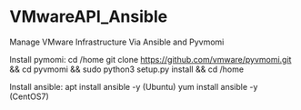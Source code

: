 # VMwareAPI_Ansible
Manage VMware Infrastructure Via Ansible and Pyvmomi

Install pymomi:
cd /home
git clone https://github.com/vmware/pyvmomi.git
&& cd pyvmomi && sudo python3 setup.py install && cd /home

Install ansible:
apt install ansible -y (Ubuntu)
yum install ansible -y (CentOS7)

